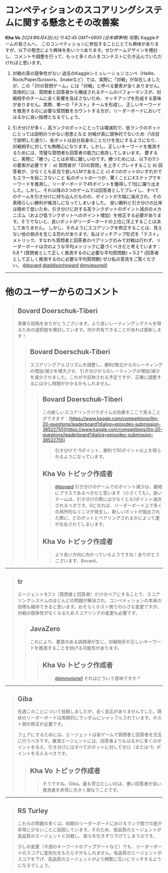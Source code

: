 # コンペティションのスコアリングシステムに関する懸念とその改善案
**Kha Vo** *2024年6月4日(火) 11:42:45 GMT+0900 (日本標準時)* (8票)
Kaggleチームの皆さんへ、
このコンペティションに参加することにとても興味がありますが、以下の懸念により興味を失いつつあります。ぜひゲームデザインを検討し、コメントや調整を行って、もっと多くの人をコンテストに引き込んでいただければと思います。

1. 対戦の真の競争性がない
過去のKaggleシミュレーションコンペ（Halite、Rock/Paper/Scissors、Snakeなど）では、実際に「対戦」が存在しましたが、この「20の質問ゲーム」には「対戦」と呼べる要素が全くありません。具体的には、質問者と回答者から構成されるチームのパフォーマンスが、対戦相手のチームに全く影響を及ぼさないため、マッチアップを形成する意味がありません。実際、単一の「テスト」チームを形成し、正しいキーワードを推測するのに必要な質問数をカウントする方が、リーダーボードにおいてはるかに良い指標となるでしょう。

2. 引き分けが多く、高ランクのボットにとっては壊滅的で、低ランクのボットにとっては説明のつかない恩恵となる
対戦が真に競争的でないため（1点目で説明した通り）、各ボットは自分自身のことだけを気にするようになり、対戦相手に対しても無関心になります。しかし、正しいキーワードを推測するためには、完璧な質問者も回答者の能力に依存してしまいます。
要するに、実際に「勝つ」ことは非常に難しいのです。勝つためには、以下の3つの要素が必要です：
a) 質問者が「20の質問」を上手くプレイすること
b) 回答者が、少なくとも妥当で良いLLMであること
c) 4つのボットのいずれかでもエラーを起こさないこと
私のボットの一つが、驚くことに4ステップでキーワードを推測し、リーダーボードで45ポイントを獲得して1位に躍り出ました。しかし、それ以降の3つのゲームでは回答者としてプレイし、すべてのゲームを引き分けに持ち込んだものの、ポイントが大幅に減点され、その素晴らしい勝利が帳消しになってしまいました。
良い勝利と引き分けの比率は極めて低いため、引き分けに対する高ランクボットのポイント減点のメカニズム（および低ランクボットへのポイント増加）を修正する必要があります。そうでないと、良いボットがリーダーボードの上位に浮上することは決してありません。
しかし、そのようにスコアリングを修正することは、見えない他の弱点を生じる恐れがあります。私はマッチアップ形式を「テスト」メトリック、すなわち質問者と回答者のペアリングのみで対戦は行わず、リーダーボードは次のような平均メトリックに基づくべきだと考えています：
0.8 * (質問者として正しく推測するのに必要な平均質問数) + 0.2 * (回答者として正しく推測するのに必要な平均質問数)
ぜひ私の意見をご覧ください。
[@bovard](https://www.kaggle.com/bovard) [@addisonhoward](https://www.kaggle.com/addisonhoward) [@mylesoneill](https://www.kaggle.com/mylesoneill)

---
# 他のユーザーからのコメント
> ## Bovard Doerschuk-Tiberi
> 
> 貴重な投稿をありがとうございます。より良いレーティングシグナルを得るための選択肢を検討しています。何か共有できることがあれば更新します！
> 
> > ## Bovard Doerschuk-Tiberi
> > 
> > スコアリングアルゴリズムを調整し、勝利/敗北からのレーティングの増加/減少を増大させ、引き分けからのレーティングの増加/減少を減少させました。これが今反映される予定ですが、正確に調整するには少し時間がかかるかもしれません。
> > 
> > > ## Bovard Doerschuk-Tiberi
> > > 
> > > この新しいスコアリングパラダイムの効果をここで見ることができます：[https://www.kaggle.com/competitions/llm-20-questions/leaderboard?dialog=episodes-submission-38522755](https://www.kaggle.com/competitions/llm-20-questions/leaderboard?dialog=episodes-submission-38522755)
> > > > 引き分けで-5ポイント、勝利で50ポイント以上を得られるようになっています。
> > > 
> > > 
> > > ## Kha Vo トピック作成者
> > > > [@bovard](https://www.kaggle.com/bovard) 引き分けのゲームでのポイント減少は、厳格にプラスであるべきだと思います（小さくても）。良いチームは、引き分けの際には少なくとも1ポイント減点されるべきです。0になれば、リーダーボード上で多くの局所的なミニマが発生し、新しいボットが提出された際に、どのボットとペアリングされるかによって運が左右されてしまいます。
> > > 
> > > ## Kha Vo トピック作成者
> > > > より良い方向に向かっているようですね！ありがとうございます、Bovard。

---
> ## tr
> 
> エージェントを2つ（質問者と回答者）だけのペアにすることで、スコアリングシステムのほとんどの問題が解決され、コンペティションの本来の目標も維持できると思います。おそらくホスト側での小さな変更ですが、対戦の競争性がなくなるためスコアリングの変更も必要です。
> 
> > ## JavaZero
> > 
> > これにより、悪意のある誤誘導が生じ、対戦相手が正しいキーワードを推測することを妨げる可能性があります。
> > 
> > > ## Kha Vo トピック作成者
> > > > [@jimmyisme1](https://www.kaggle.com/jimmyisme1) それはどういう意味ですか？

---
> ## Giba
> 
> 先週このことについて投稿しましたが、全く反応がありませんでした。現状のリーダーボードは周期的にランダムにシャッフルされています。ホスト側の修正が必要です。
> 
> フェアにするためには、エージェントは各ゲームで質問者と回答者を交互に行うべきです。推測エージェントには、回答者よりもはるかに多くのポイントを与え、引き分けにはすべてのボットに対してゼロ（または-1）ポイントを与えるべきです。
> 
> > ## Kha Vo トピック作成者
> > > そうですね、Giba。最も苛立たしいのは、悪い回答者が良い推測者を非常に大きく損なうことです。

---
> ## RS Turley
> 
> これらの問題の多くは、初期のリーダーボードにおけるランク間での差が非常に少ないことに起因しています。そのため、低品質のエージェントが高品質のエージェントと対戦し、彼らを引きずり下げてしまうのです。
> 
> 少しの変更（今週のキーワードのアップデートなど）でも、リーダーボードのスコアに差別化をもたらすかもしれません。低品質のエージェントがスコアを下げ、高品質のエージェントがより頻繁に互いにマッチするようになるでしょう。
